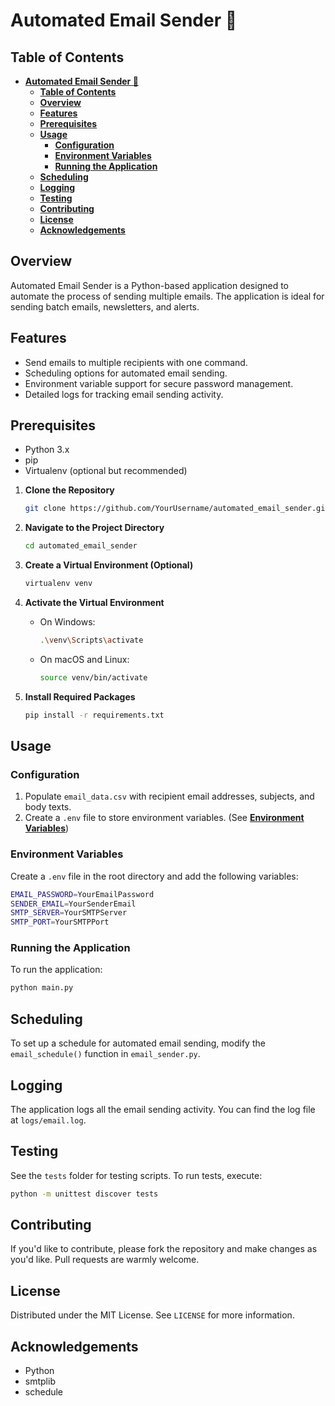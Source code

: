 # **Automated Email Sender 💌**

## **Table of Contents**

- [**Automated Email Sender 💌**](#automated-email-sender-)
  - [**Table of Contents**](#table-of-contents)
  - [**Overview**](#overview)
  - [**Features**](#features)
  - [**Prerequisites**](#prerequisites)
  - [**Usage**](#usage)
    - [**Configuration**](#configuration)
    - [**Environment Variables**](#environment-variables)
    - [**Running the Application**](#running-the-application)
  - [**Scheduling**](#scheduling)
  - [**Logging**](#logging)
  - [**Testing**](#testing)
  - [**Contributing**](#contributing)
  - [**License**](#license)
  - [**Acknowledgements**](#acknowledgements)

## **Overview**

Automated Email Sender is a Python-based application designed to automate the process of sending multiple emails. The application is ideal for sending batch emails, newsletters, and alerts.

## **Features**

- Send emails to multiple recipients with one command.
- Scheduling options for automated email sending.
- Environment variable support for secure password management.
- Detailed logs for tracking email sending activity.

## **Prerequisites**

- Python 3.x
- pip
- Virtualenv (optional but recommended)

1. **Clone the Repository**

   ```bash
   git clone https://github.com/YourUsername/automated_email_sender.git
   ```

2. **Navigate to the Project Directory**

   ```bash
   cd automated_email_sender
   ```

3. **Create a Virtual Environment (Optional)**

   ```bash
   virtualenv venv
   ```

4. **Activate the Virtual Environment**

   - On Windows:
     ```bash
     .\venv\Scripts\activate
     ```
   - On macOS and Linux:
     ```bash
     source venv/bin/activate
     ```

5. **Install Required Packages**

   ```bash
   pip install -r requirements.txt
   ```

## **Usage**

### **Configuration**

1. Populate `email_data.csv` with recipient email addresses, subjects, and body texts.
2. Create a `.env` file to store environment variables. (See [**Environment Variables**](https://chat.openai.com/c/da875d12-1b74-4244-aec1-801cde1b1ae6#environment-variables))

### **Environment Variables**

Create a `.env` file in the root directory and add the following variables:

```bash
EMAIL_PASSWORD=YourEmailPassword
SENDER_EMAIL=YourSenderEmail
SMTP_SERVER=YourSMTPServer
SMTP_PORT=YourSMTPPort
```

### **Running the Application**

To run the application:

```bash
python main.py
```

## **Scheduling**

To set up a schedule for automated email sending, modify the `email_schedule()` function in `email_sender.py`.

## **Logging**

The application logs all the email sending activity. You can find the log file at `logs/email.log`.

## **Testing**

See the `tests` folder for testing scripts. To run tests, execute:

```bash
python -m unittest discover tests
```

## **Contributing**

If you'd like to contribute, please fork the repository and make changes as you'd like. Pull requests are warmly welcome.

## **License**

Distributed under the MIT License. See `LICENSE` for more information.

## **Acknowledgements**

- Python
- smtplib
- schedule
